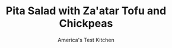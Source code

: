 ---
layout: ../../layouts/MarkdownPostLayout.astro
title: Pita Salad with Za'atar Tofu and Chickpeas
author: America's Test Kitchen
pubDate: 2023-03-15
description: A za’atar crust elevates the tofu in this fresh and filling pita salad.
image_url: https://res.cloudinary.com/hksqkdlah/image/upload/ar_1:1,c_fill,dpr_2.0,f_auto,fl_lossy.progressive.strip_profile,g_faces:auto,q_auto:low,w_344/SFS_ZaatarTofuPitaSalad-19_glytc0
tags: ["Main Courses","Vegetables","Vegetarian","Weeknight"]
calories: 2106
protein: 21
carbohydrates: 36
fats: 29
fiber: 14
ingredients: ["1 (14-ounce) block firm or, extra-firm tofu","5 tablespoons, extra-virgin olive oil, divided","2 tablespoons, tahini","2 teaspoons, grated lemon zest plus 3 tablespoons juice","1¼ teaspoons, table salt, divided","1 , (15-ounce) can chickpeas, rinsed","10 ounces, cherry tomatoes, halved","3 tablespoons, za'atar","2 , romaine lettuce hearts (12 ounces), cut into 1-inch pieces","2 cups, pita chips, broken into ½-inch pieces","½ cup, pepperoncini, stemmed and sliced into rings, divided"]
serves: 4
time: "40 minutes"
instructions: ["Place whole tofu block on paper towel–lined plate. Gently place large saucepan on top of tofu and let tofu drain for 10 minutes. Whisk 3 tablespoons oil, tahini, lemon zest and juice, and ¼ teaspoon salt together in large bowl. Add chickpeas and tomatoes and toss to coat; set aside.","Press tofu dry with paper towels and cut into ¾-inch pieces. Sprinkle tofu pieces with za’atar and remaining 1 teaspoon salt. Heat remaining 2 tablespoons oil in 12-inch nonstick skillet over medium-high heat until shimmering. Add tofu and cook until first side is lightly browned, 3 to 4 minutes. Flip tofu and cook until second side is lightly browned, 3 to 4 minutes.","Add lettuce, pita chips, and half of pepperoncini to bowl with chickpea mixture and toss to combine. Transfer salad to serving plates and top with tofu and remaining pepperoncini. Serve."]
nutrition: ["786 mg Potassium, K","370 mg Phosphorus, P","348 mg Calcium, Ca","5 mg Iron, Fe","119 mg Magnesium, Mg","1042 mg Sodium, Na","2 mg Zinc, Zn","29 g Total lipid (fat)","2 mg Niacin","15 g Fatty acids, total monounsaturated","7 g Fatty acids, total polyunsaturated","30 mg Vitamin C, total ascorbic acid","4 g Fatty acids, total saturated","14 g Fiber, total dietary","218 µg Folate, food","8 g Sugars, total","109 µg Vitamin K (phylloquinone)","332 g Water","50 g Carbohydrate, by difference","218 µg Folate, DFE","21 g Protein","3 mg Vitamin E (alpha-tocopherol)","406 µg Vitamin A, RAE","36 g Carbohydrates (net)","526 kcal Energy","2106 calories"]
notes: "For an extra briny kick, top this salad with kalamata olives."
---